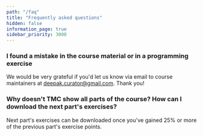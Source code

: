 ```yaml
---
path: "/faq"
title: "Frequently asked questions"
hidden: false
information_page: true
sidebar_priority: 3000
---
```


<table-of-contents></table-of-contents>

### I found a mistake in the course material or in a programming exercise

We would be very grateful if you'd let us know  via email to course maintainers at deepak.curator@gmail.com. Thank you!

### Why doesn't TMC show all parts of the course? How can I download the next part's exercises?

Next part's exercises can be downloaded once you've gained 25% or more of the previous part's exercise points.



